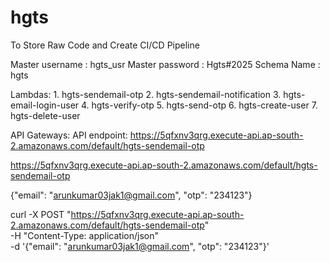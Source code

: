 # hgts
To Store Raw Code and Create CI/CD Pipeline




Master username : hgts_usr
Master password : Hgts#2025
Schema Name     : hgts


Lambdas:
    1. hgts-sendemail-otp
    2. hgts-sendemail-notification
    3. hgts-email-login-user
    4. hgts-verify-otp
    5. hgts-send-otp
    6. hgts-create-user
    7. hgts-delete-user

API Gateways:
    API endpoint: https://5qfxnv3qrg.execute-api.ap-south-2.amazonaws.com/default/hgts-sendemail-otp


https://5qfxnv3qrg.execute-api.ap-south-2.amazonaws.com/default/hgts-sendemail-otp

{"email": "arunkumar03jak1@gmail.com", "otp": "234123"}


curl -X POST "https://5qfxnv3qrg.execute-api.ap-south-2.amazonaws.com/default/hgts-sendemail-otp" \
     -H "Content-Type: application/json" \
     -d '{"email": "arunkumar03jak1@gmail.com", "otp": "234123"}'

<script>
  fetch("https://5qfxnv3qrg.execute-api.ap-south-2.amazonaws.com/default/hgts-sendemail-otp", {
      method: "POST",
      headers: {
          "Content-Type": "application/json"
      },
      body: JSON.stringify({
          email: "arunkumar03jak1@gmail.com",
          otp: "234123"
      })
  })
  .then(response => response.json())
  .then(data => console.log(data))
  .catch(error => console.error(error));
</script>

